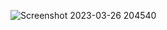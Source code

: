 ![Screenshot 2023-03-26 204540](https://user-images.githubusercontent.com/118900457/227785781-a2b33d0c-ab4e-4596-92dd-a4416071b368.png)
